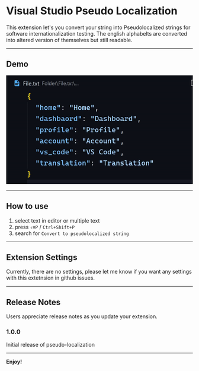 # Visual Studio Pseudo Localization

This extension let's you convert your string into Pseudolocalized strings for software internationalization testing. The english alphabelts are converted into altered version of themselves but still readable.

---

## Demo

![Demo image](assets/demo.gif)

---

## How to use

1. select text in editor or multiple text
1. press `⇧⌘P` / `Ctrl+Shift+P`
1. search for `Convert to pseudolocalized string`

---

## Extension Settings

Currently, there are no settings, please let me know if you want any settings with this extetnsion in github issues.

---

## Release Notes

Users appreciate release notes as you update your extension.

### 1.0.0

Initial release of pseudo-localization

---

**Enjoy!**
